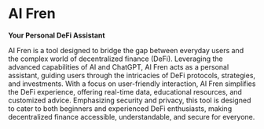 # AI Fren

**Your Personal DeFi Assistant**

AI Fren is a tool designed to bridge the gap between everyday users and the complex world of decentralized finance (DeFi). Leveraging the advanced capabilities of AI and ChatGPT, AI Fren acts as a personal assistant, guiding users through the intricacies of DeFi protocols, strategies, and investments. With a focus on user-friendly interaction, AI Fren simplifies the DeFi experience, offering real-time data, educational resources, and customized advice. Emphasizing security and privacy, this tool is designed to cater to both beginners and experienced DeFi enthusiasts, making decentralized finance accessible, understandable, and secure for everyone.
